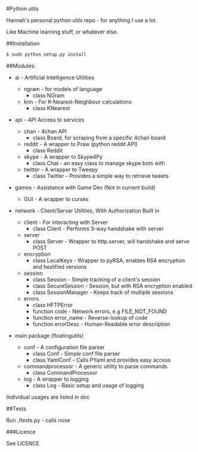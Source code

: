 #Python utils

Hannah's personal python utils repo - for anything I use a lot.

Like Machine learning stuff, or whatever else.

##Installation

```bash
$ sudo python setup.py install
```

##Modules:
* ai - Artificial Intelligence Utilities
  * ngram - for models of language
    * class NGram
  * knn - For K-Nearest-Neighbour calculations
    * class KNearest

* api - API Access to services
  * chan - 4chan API
    * class Board, for scraping from a specific 4chan board
  * reddit - A wrapper to Praw (python reddit API)
    * class Reddit
  * skype - A wrapper to Skype4Py
    * class Chat - an easy class to manage skype bots with
  * twitter - A wrapper to Tweepy
    * class Twitter - Provides a simple way to retrieve tweets

* games - Assistance with Game Dev (Not in current build)
  * GUI - A wrapper to curses

* network - Client/Server Utilities, With Authorization Built in
  * client - For interacting with Server
    * class Client - Performs 3-way handshake with server 
  * server
    * class Server - Wrapper to http.server, will handshake and serve POST
  * encryption
    * class LocalKeys - Wrapper to pyRSA, enables RSA encryption and hexlified versions
  * session
    * class Session - Simple tracking of a client's session
    * class SecureSession - Session, but with RSA encryption enabled
    * class SessionManager - Keeps track of multiple sessions
  * errors
    * class HFTPError
    * function code - Network errors, e.g FILE\_NOT\_FOUND
    * function error\_name - Reverse-lookup of code
    * function errorDesc - Human-Readable error description

* main package (floatingutils)
  * conf - A configuration file parser
    * class Conf - Simple conf file parser
    * class YamlConf - Calls PYaml and provides easy access
  * commandprocessor - A generic utility to parse commands
    * class CommandProcessor 
  * log - A wrapper to logging
    * class Log - Basic setup and usage of logging


Individual usages are listed in doc

##Tests

Run ./tests.py - calls nose

###Licence

See LICENCE
